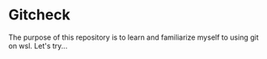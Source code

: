 # Gitcheck

The purpose of this repository is to learn and familiarize myself to using git on wsl.
Let's try...
